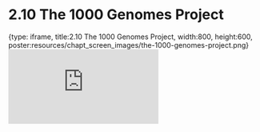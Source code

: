 # 2.10 The 1000 Genomes Project
 
{type: iframe, title:2.10 The 1000 Genomes Project, width:800, height:600, poster:resources/chapt_screen_images/the-1000-genomes-project.png}
![](https://mccoy-lab.github.io/hgv_modules/no_toc/the-1000-genomes-project.html)
 

 
